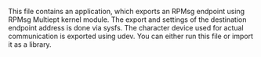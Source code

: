 This file contains an application, which exports an RPMsg endpoint using RPMsg Multiept kernel module. The export and settings of the destination endpoint address is done via sysfs. The character device used for actual communication is exported using udev. You can either run this file or import it as a library.
